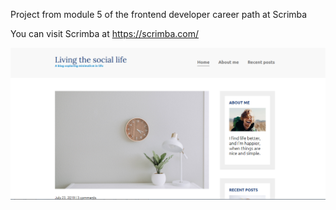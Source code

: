 Project from module 5 of the frontend developer career path at Scrimba

You can visit Scrimba at https://scrimba.com/

<img src="final.png" alt="responsive css" width="550" heigth="550"/>